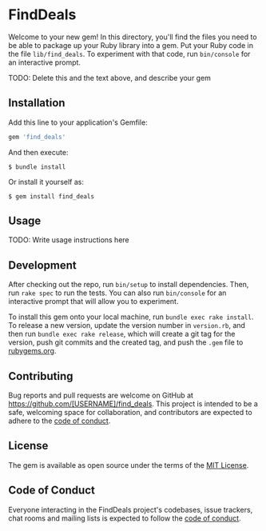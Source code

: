 # FindDeals

Welcome to your new gem! In this directory, you'll find the files you need to be able to package up your Ruby library into a gem. Put your Ruby code in the file `lib/find_deals`. To experiment with that code, run `bin/console` for an interactive prompt.

TODO: Delete this and the text above, and describe your gem

## Installation

Add this line to your application's Gemfile:

```ruby
gem 'find_deals'
```

And then execute:

    $ bundle install

Or install it yourself as:

    $ gem install find_deals

## Usage

TODO: Write usage instructions here

## Development

After checking out the repo, run `bin/setup` to install dependencies. Then, run `rake spec` to run the tests. You can also run `bin/console` for an interactive prompt that will allow you to experiment.

To install this gem onto your local machine, run `bundle exec rake install`. To release a new version, update the version number in `version.rb`, and then run `bundle exec rake release`, which will create a git tag for the version, push git commits and the created tag, and push the `.gem` file to [rubygems.org](https://rubygems.org).

## Contributing

Bug reports and pull requests are welcome on GitHub at https://github.com/[USERNAME]/find_deals. This project is intended to be a safe, welcoming space for collaboration, and contributors are expected to adhere to the [code of conduct](https://github.com/[USERNAME]/find_deals/blob/master/CODE_OF_CONDUCT.md).

## License

The gem is available as open source under the terms of the [MIT License](https://opensource.org/licenses/MIT).

## Code of Conduct

Everyone interacting in the FindDeals project's codebases, issue trackers, chat rooms and mailing lists is expected to follow the [code of conduct](https://github.com/[USERNAME]/find_deals/blob/master/CODE_OF_CONDUCT.md).
